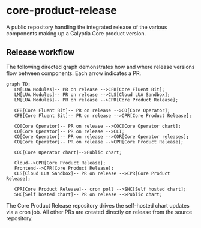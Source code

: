 # core-product-release

A public repository handling the integrated release of the various
components making up a Calyptia Core product version.

## Release workflow

The following directed graph demonstrates how and where release versions flow between components.
Each arrow indicates a PR.

```mermaid
graph TD;
   LM[LUA Modules]-- PR on release -->CFB[Core Fluent Bit];
   LM[LUA Modules]-- PR on release -->CLS[Cloud LUA Sandbox];
   LM[LUA Modules]-- PR on release -->CPR[Core Product Release];

   CFB[Core Fluent Bit]-- PR on release -->CO[Core Operator];
   CFB[Core Fluent Bit]-- PR on release -->CPR[Core Product Release];

   CO[Core Operator]-- PR on release -->COC[Core Operator chart];
   CO[Core Operator]-- PR on release -->CLI;
   CO[Core Operator]-- PR on release -->COR[Core Operator releases];
   CO[Core Operator]-- PR on release -->CPR[Core Product Release];

   COC[Core Operator chart]-->Public chart;

   Cloud-->CPR[Core Product Release];
   Frontend-->CPR[Core Product Release];
   CLS[Cloud LUA Sandbox]-- PR on release -->CPR[Core Product Release];

   CPR[Core Product Release]-- cron poll -->SHC[Self hosted chart];
   SHC[Self hosted chart]-- PR on release -->Public chart;
```

The Core Product Release repository drives the self-hosted chart updates via a cron job.
All other PRs are created directly on release from the source repository.
